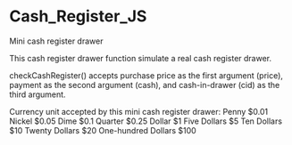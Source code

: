 # Cash_Register_JS
Mini cash register drawer 

This cash register drawer function simulate a real cash register drawer.

checkCashRegister() accepts purchase price as the first argument (price), payment as the second argument (cash), and cash-in-drawer (cid) as the third argument.

Currency unit	accepted by this mini cash register drawer:
Penny	$0.01 
Nickel	$0.05 
Dime	$0.1 
Quarter	$0.25 
Dollar	$1 
Five Dollars	$5 
Ten Dollars	$10 
Twenty Dollars	$20 
One-hundred Dollars	$100 
